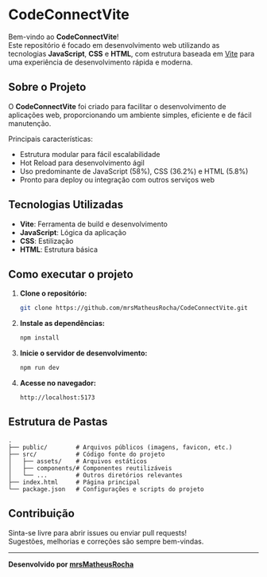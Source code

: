 
# CodeConnectVite

Bem-vindo ao **CodeConnectVite**!  
Este repositório é focado em desenvolvimento web utilizando as tecnologias **JavaScript**, **CSS** e **HTML**, com estrutura baseada em [Vite](https://vitejs.dev/) para uma experiência de desenvolvimento rápida e moderna.

## Sobre o Projeto

O **CodeConnectVite** foi criado para facilitar o desenvolvimento de aplicações web, proporcionando um ambiente simples, eficiente e de fácil manutenção.

Principais características:
- Estrutura modular para fácil escalabilidade
- Hot Reload para desenvolvimento ágil
- Uso predominante de JavaScript (58%), CSS (36.2%) e HTML (5.8%)
- Pronto para deploy ou integração com outros serviços web

## Tecnologias Utilizadas

- **Vite**: Ferramenta de build e desenvolvimento
- **JavaScript**: Lógica da aplicação
- **CSS**: Estilização
- **HTML**: Estrutura básica

## Como executar o projeto

1. **Clone o repositório:**
   ```bash
   git clone https://github.com/mrsMatheusRocha/CodeConnectVite.git
   ```

2. **Instale as dependências:**
   ```bash
   npm install
   ```

3. **Inicie o servidor de desenvolvimento:**
   ```bash
   npm run dev
   ```

4. **Acesse no navegador:**
   ```
   http://localhost:5173
   ```

## Estrutura de Pastas

```
.
├── public/        # Arquivos públicos (imagens, favicon, etc.)
├── src/           # Código fonte do projeto
│   ├── assets/    # Arquivos estáticos
│   ├── components/# Componentes reutilizáveis
│   └── ...        # Outros diretórios relevantes
├── index.html     # Página principal
└── package.json   # Configurações e scripts do projeto
```

## Contribuição

Sinta-se livre para abrir issues ou enviar pull requests!  
Sugestões, melhorias e correções são sempre bem-vindas.

---

**Desenvolvido por [mrsMatheusRocha](https://github.com/mrsMatheusRocha)**
